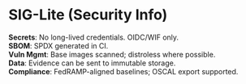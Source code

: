 
# SIG-Lite (Security Info)

**Secrets**: No long-lived credentials. OIDC/WIF only.  
**SBOM**: SPDX generated in CI.  
**Vuln Mgmt**: Base images scanned; distroless where possible.  
**Data**: Evidence can be sent to immutable storage.  
**Compliance**: FedRAMP-aligned baselines; OSCAL export supported.
